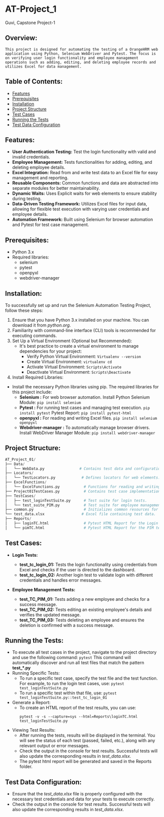 # AT-Project_1
Guvi, Capstone Project-1

## Overview:
    This project is designed for automating the testing of a OrangeHRM web application using Python, Selenium WebDriver and Pytest. The focus is on verifying user login functionality and employee management operations such as adding, editing, and deleting employee records and utilizes Excel for data management.

## Table of Contents:
- [Features](#features)
- [Prerequisites](#prerequisites)
- [Installation](#installation)
- [Project Structure](#project_structure)
- [Test Cases](#test_cases)
- [Running the Tests](#running_the_tests)
- [Test Data Configuration](#test_data_configuration)

## Features:
- __User Authentication Testing:__ Test the login functionality with valid and invalid credentials.
- __Employee Management:__ Tests functionalities for adding, editing, and deleting employee details.
- __Excel Integration:__ Read from and write test data to an Excel file for easy management and reporting.
- __Reusable Components:__ Common functions and data are abstracted into separate modules for better maintainability.
- __Dynamic Waits:__ Uses Explicit waits for web elements to ensure stability during testing.
- __Data-Driven Testing Framework:__ Utilizes Excel files for input data, allowing for flexible test execution with varying user credentials and employee details.
- __Automation Framework:__ Built using Selenium for browser automation and Pytest for test case management.

## Prerequisites:
- Python 3.x
- Required libraries:
  - selenium
  - pytest
  - openpyxl
  - webdriver-manager
 
## Installation:
To successfully set up and run the Selenium Automation Testing Project, follow these steps:
1. Ensure that you have Python 3.x installed on your machine. You can download it from _python.org_.
2. Familiarity with command-line interface (CLI) tools is recommended for executing commands.
3. Set Up a Virtual Environment (Optional but Recommended):
   - It's best practice to create a virtual environment to manage dependencies for your project:
     - Verify Python Virtual Environment: `Virtualenv --version`
     - Create Virtual Environment:  `virtualenv cd`
     - Activate Virtual Environment:  `Scripts\Activate`
     - Deactivate Virtual Environment: `Scripts\Deactivate`
4.  Install Required Libraries:
  - Install the necessary Python libraries using pip. The required libraries for this project include:
    - __Selenium :__ For web browser automation.
      Install Python Selenium Module: `pip install selenium`
    - __Pytest :__ For running test cases and managing test execution.
      `pip install pytest`
       Pytest Report: `pip install pytest-html`
    - __openpyxl :__ For reading and writing Excel files.
       `pip install selenium openpyxl`
    - __Webdriver-manager :__ To automatically manage browser drivers.
        Install WebDriver Manager Module: `pip install webdriver-manager`

## Project Structure: 
```python
AT_Project_01/
├── Data/
│   └── WebData.py                # Contains test data and configuration.
├── Locators/
│   └── TestLocators.py            # Defines locators for web elements.
├── ExcelFunctions/
│   └── ExcelFunctions.py           # Functions for reading and writing Excel files.
├── Project01TestCases.py           # Contains test case implementations (main file).
├── TestCases/
│   ├── test_loginTestSuite.py      # Test suite for login tests.
│   └── test_suite_PIM.py           # Test suite for employee management tests.
├── common.py                       # Initializes common resources for tests.
└── test_data.xlsx                 # Excel file containing test data.
├── Reports/
│   ├── loginTC.html                # Pytest HTML Report for the Login test suite.
│   └── pimTC.html                  # Pytest HTML Report for the PIM test suite.
```

## Test Cases:
-  __Login Tests:__
   - __test_tc_login_01:__ Tests the login functionality using credentials from Excel and checks if the user is directed to the dashboard.
   - __test_tc_login_02:__ Another login test to validate login with different credentials and handles error messages.
     
- __Employee Management Tests:__
   - __test_TC_PIM_01:__ Tests adding a new employee and checks for a success message.
   - __test_TC_PIM_02:__ Tests editing an existing employee's details and verifies the updated message.
   - __test_TC_PIM_03:__ Tests deleting an employee and ensures the deletion is confirmed with a success message.

## Running the Tests:
- To execute all test cases in the project, navigate to the project directory and use the following command:	`pytest`
   This command will automatically discover and run all test files that match the pattern **test_*.py**
- Running Specific Tests:
  - To run a specific test case, specify the test file and the test function. For example, to run the login test cases, use:
    `pytest test_loginTestSuite.py`
  - To run a specific test within that file, use: `pytest test_loginTestSuite.py::test_tc_login_01`
- Generate a Report:
  -  To create an HTML report of the test results, you can use:
     ```
     pytest -v -s --capture=sys --html=Reports\loginTC.html test_loginTestSuite.py
     ```
- Viewing Test Results:
  - After running the tests, results will be displayed in the terminal. You will see the status of each test (passed, failed, etc.), along with any relevant output or error messages.
  - Check the output in the console for test results. Successful tests will also update the corresponding results in *test_data.xlsx*.
  - The pytest html report will be generated and saved in the Reports folder.

## Test Data Configuration:
- Ensure that the *test_data.xlsx* file is properly configured with the necessary test credentials and data for your tests to execute correctly.
- Check the output in the console for test results. Successful tests will also update the corresponding results in *test_data.xlsx*.






      










 



